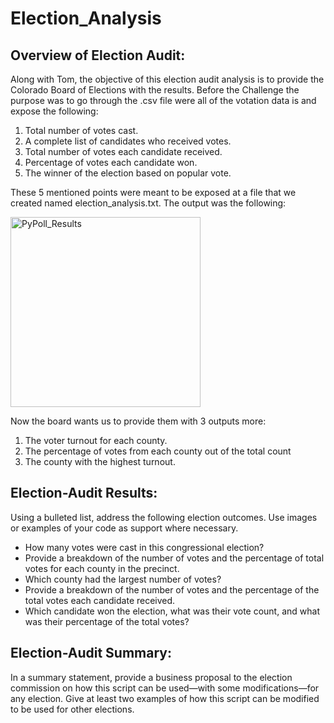 # Election_Analysis

## Overview of Election Audit: 

Along with Tom, the objective of this election audit analysis is to provide the Colorado Board of Elections with the results.
Before the Challenge the purpose was to go through the .csv file were all of the votation data is and expose the following:

1. Total number of votes cast.
2. A complete list of candidates who received votes.
3. Total number of votes each candidate received.
4. Percentage of votes each candidate won.
5. The winner of the election based on popular vote. 

These 5 mentioned points were meant to be exposed at a file that we created named election_analysis.txt. The output was the following: 

<img width="304" alt="PyPoll_Results" src="https://user-images.githubusercontent.com/84519822/149426840-e789b368-8e3a-463c-adbd-7a1c8d1bbe49.png">

Now the board wants us to provide them with 3 outputs more: 

1. The voter turnout for each county.
2. The percentage of votes from each county out of the total count
3. The county with the highest turnout.


## Election-Audit Results: 

Using a bulleted list, address the following election outcomes. Use images or examples of your code as support where necessary.

- How many votes were cast in this congressional election?
- Provide a breakdown of the number of votes and the percentage of total votes for each county in the precinct.
- Which county had the largest number of votes?
- Provide a breakdown of the number of votes and the percentage of the total votes each candidate received.
- Which candidate won the election, what was their vote count, and what was their percentage of the total votes?

## Election-Audit Summary: 

In a summary statement, provide a business proposal to the election commission on how this script can be used—with some modifications—for any election. Give at least two examples of how this script can be modified to be used for other elections.

